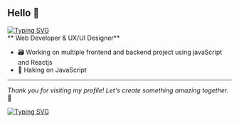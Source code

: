 ## Hello 👋
<div><a href="https://git.io/typing-svg"><img src="https://readme-typing-svg.herokuapp.com?font=Fira+Code&pause=1000&color=2CF700&width=435&lines=I'm+TIRTH" alt="Typing SVG" /></a></div>
** Web Developer & UX/UI Designer**

- 🗃️ Working on multiple frontend and backend project using javaScript and Reactjs
- 🎯 Haking on JavaScript
 ___
*Thank you for visiting my profile! Let's create something amazing together.* 🤝
<div ><a href="" target="_blank"><a href=""><img src="https://readme-typing-svg.demolab.com?font=Mooli&pause=1000&multiline=true&width=435&lines=%E2%9C%A8EVER+POSITIVE%2C+NEVER+NEGATIVE%E2%9C%A8" alt="Typing SVG" /></a></div>

